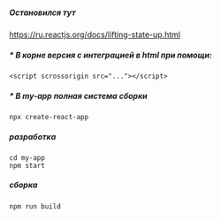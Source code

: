 ##### Остановился тут 
  https://ru.reactjs.org/docs/lifting-state-up.html

##### * В корне версия с интеграцией в html при помощи:
  `<script scrossorigin src="..."></script>`
##### * В my-app полная система сборки 
  `npx create-react-app`
##### разработка
  ```
  cd my-app
  npm start
  ```
##### сборка
  `npm run build `  